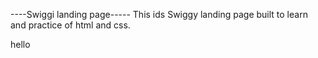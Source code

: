 ----Swiggi landing page-----
This ids Swiggy landing page built to learn and practice of html and css.


hello